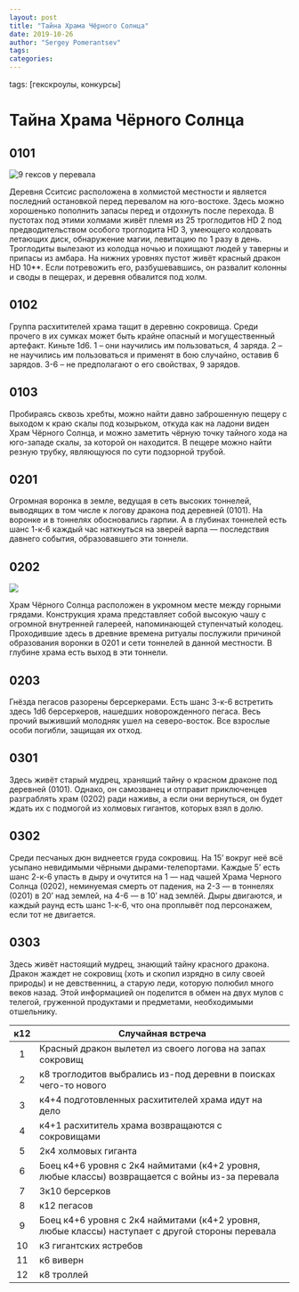 ```yaml
---
layout: post
title: "Тайна Храма Чёрного Солнца"
date: 2019-10-26
author: "Sergey Pomerantsev"
tags:
categories:
---
```

tags: [гекскроулы, конкурсы]

# Тайна Храма Чёрного Солнца

## 0101

![9 гексов у перевала](/images/_black_sun_1.jpg)

Деревня Сситсис расположена в холмистой местности и является последний остановкой перед перевалом на юго-востоке. Здесь можно хорошенько пополнить запасы перед и отдохнуть после перехода. В пустотах под этими холмами живёт племя из 25 троглодитов HD 2 под предводительством особого троглодита HD 3, умеющего колдовать летающих диск, обнаружение магии, левитацию по 1 разу в день. Троглодиты вылезают из колодца ночью и похищают людей у таверны и припасы из амбара. На нижних уровнях пустот живёт красный дракон HD 10**. Если потревожить его, разбушевавшись, он развалит колонны и своды в пещерах, и деревня обвалится под холм.

## 0102

Группа расхитителей храма тащит в деревню сокровища. Среди прочего в их сумках может быть крайне опасный и могущественный артефакт. Киньте 1d6. 1 – они научились им пользоваться, 4 заряда. 2 – не научились им пользоваться и применят в бою случайно, оставив 6 зарядов. 3-6 – не предполагают о его свойствах, 9 зарядов.

## 0103

Пробираясь сквозь хребты, можно найти давно заброшенную пещеру с выходом к краю скалы под козырьком, откуда как на ладони виден Храм Чёрного Солнца, и можно заметить чёрную точку тайного хода на юго-западе скалы, за которой он находится. В пещере можно найти резную трубку, являющуюся по сути подзорной трубой.

## 0201

Огромная воронка в земле, ведущая в сеть высоких тоннелей, выводящих в том числе к логову дракона под деревней (0101). На воронке и в тоннелях обосновались гарпии. А в глубинах тоннелей есть шанс 1-к-6 каждый час наткнуться на зверей варпа — последствия давнего события, образовавшего эти тоннели.

## 0202

![](/images/_black_sun_2.jpg)

Храм Чёрного Солнца расположен в укромном месте между горными грядами. Конструкция храма представляет собой высокую чашу с огромной внутренней галереей, напоминающей ступенчатый колодец. Проходившие здесь в древние времена ритуалы послужили причиной образования воронки в 0201 и сети тоннелей в данной местности. В глубине храма есть выход в эти тоннели.

## 0203

Гнёзда пегасов разорены берсеркерами. Есть шанс 3-к-6 встретить здесь 1d6 берсеркеров, нашедших новорожденного пегаса. Весь прочий выживший молодняк ушел на северо-восток. Все взрослые особи погибли, защищая их отход.

## 0301

Здесь живёт старый мудрец, хранящий тайну о красном драконе под деревней (0101). Однако, он самозванец и отправит приключенцев разграблять храм (0202) ради наживы, а если они вернуться, он будет ждать их с подмогой из холмовых гигантов, которых взял в долю.

## 0302

Среди песчаных дюн виднеется груда сокровищ. На 15’ вокруг неё всё усыпано невидимыми чёрными дырами-телепортами. Каждые 5’ есть шанс 2-к-6 упасть в дыру и очутится на 1 — над чашей Храма Черного Солнца (0202), неминуемая смерть от падения, на 2-3 — в тоннелях (0201) в 20’ над землей, на 4-6 — в 10’ над землёй. Дыры двигаются, и каждый раунд есть шанс 1-к-6, что она проплывёт под персонажем, если тот не двигается.

## 0303

Здесь живёт настоящий мудрец, знающий тайну красного дракона. Дракон жаждет не сокровищ (хоть и скопил изрядно в силу своей природы) и не девственниц, а старую леди, которую полюбил много веков назад. Этой информацией он поделится в обмен на двух мулов с телегой, груженной продуктами и предметами, необходимыми отшельнику.

| к12 | Случайная встреча |
|:---:|---|
| 1 | Красный дракон вылетел из своего логова на запах сокровищ |
| 2 | к8 троглодитов выбрались из-под деревни в поисках чего-то нового |
| 3 | к4+4 подготовленных расхитителей храма идут на дело |
| 4 | к4+1 расхититель храма возвращаются с сокровищами |
| 5 | 2к4 холмовых гиганта |
| 6 | Боец к4+6 уровня с 2к4 наймитами (к4+2 уровня, любые классы) возвращается с войны из-за перевала |
| 7 | 3к10 берсерков |
| 8 | к12 пегасов |
| 9 | Боец к4+6 уровня с 2к4 наймитами (к4+2 уровня, любые классы) наступает с другой стороны перевала |
| 10 | к3 гигантских ястребов |
| 11 | к6 виверн |
| 12 | к8 троллей |
